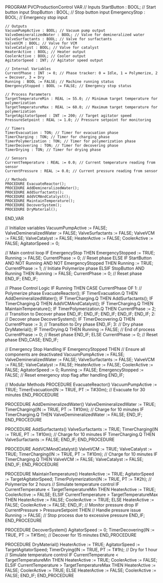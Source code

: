 PROGRAM PVCProductionControl
VAR
    // Inputs
    StartButton : BOOL; // Start button input
    StopButton : BOOL;  // Stop button input
    EmergencyStop : BOOL; // Emergency stop input

    // Outputs
    VacuumPumpActive : BOOL; // Vacuum pump output
    ValveDemineralizedWater : BOOL; // Valve for demineralized water
    ValveSurfactants : BOOL; // Valve for surfactants
    ValveVCM : BOOL; // Valve for VCM
    ValveCatalyst : BOOL; // Valve for catalyst
    HeaterActive : BOOL; // Heater output
    CoolerActive : BOOL; // Cooler output
    AgitatorSpeed : INT; // Agitator speed output

    // Internal Variables
    CurrentPhase : INT := 0; // Phase tracker: 0 = Idle, 1 = Polymerize, 2 = Decover, 3 = Dry
    Running : BOOL := FALSE; // Machine running status
    EmergencyStopped : BOOL := FALSE; // Emergency stop status

    // Process Parameters
    TargetTemperatureMin : REAL := 55.0; // Minimum target temperature for polymerization
    TargetTemperatureMax : REAL := 60.0; // Maximum target temperature for polymerization
    TargetAgitatorSpeed : INT := 200; // Target agitator speed
    PressureSetpoint : REAL := 1.0; // Pressure setpoint for monitoring

    // Timers
    TimerEvacuation : TON; // Timer for evacuation phase
    TimerCharging : TON; // Timer for charging phase
    TimerPolymerization : TON; // Timer for polymerization phase
    TimerDecovering : TON; // Timer for decovering phase
    TimerDrying : TON; // Timer for drying phase

    // Sensors
    CurrentTemperature : REAL := 0.0; // Current temperature reading from sensor
    CurrentPressure : REAL := 0.0; // Current pressure reading from sensor

    // Methods
    PROCEDURE EvacuateReactor();
    PROCEDURE AddDemineralizedWater();
    PROCEDURE AddSurfactants();
    PROCEDURE AddVCMAndCatalyst();
    PROCEDURE MaintainTemperature();
    PROCEDURE DecoverSystem();
    PROCEDURE DryMaterial();
END_VAR

// Initialize variables
VacuumPumpActive := FALSE;
ValveDemineralizedWater := FALSE;
ValveSurfactants := FALSE;
ValveVCM := FALSE;
ValveCatalyst := FALSE;
HeaterActive := FALSE;
CoolerActive := FALSE;
AgitatorSpeed := 0;

// Main control loop
IF EmergencyStop THEN
    EmergencyStopped := TRUE;
    Running := FALSE;
    CurrentPhase := 0; // Reset phase
ELSE
    IF StartButton AND NOT Running AND NOT EmergencyStopped THEN
        Running := TRUE;
        CurrentPhase := 1; // Initiate Polymerize phase
    ELSIF StopButton AND Running THEN
        Running := FALSE;
        CurrentPhase := 0; // Reset phase
    END_IF;
END_IF;

// Phase Control Logic
IF Running THEN
    CASE CurrentPhase OF
        1: // Polymerize phase
            EvacuateReactor();
            IF TimerEvacuation.Q THEN
                AddDemineralizedWater();
                IF TimerCharging.Q THEN
                    AddSurfactants();
                    IF TimerCharging.Q THEN
                        AddVCMAndCatalyst();
                        IF TimerCharging.Q THEN
                            MaintainTemperature();
                            IF TimerPolymerization.Q THEN
                                CurrentPhase := 2; // Transition to Decover phase
                            END_IF;
                        END_IF;
                    END_IF;
                END_IF;
            END_IF;
        2: // Decover phase
            DecoverSystem();
            IF TimerDecovering.Q THEN
                CurrentPhase := 3; // Transition to Dry phase
            END_IF;
        3: // Dry phase
            DryMaterial();
            IF TimerDrying.Q THEN
                Running := FALSE; // End of process
                CurrentPhase := 0; // Reset phase
            END_IF;
        ELSE
            CurrentPhase := 0; // Reset phase
    END_CASE;
END_IF;

// Emergency Stop Handling
IF EmergencyStopped THEN
    // Ensure all components are deactivated
    VacuumPumpActive := FALSE;
    ValveDemineralizedWater := FALSE;
    ValveSurfactants := FALSE;
    ValveVCM := FALSE;
    ValveCatalyst := FALSE;
    HeaterActive := FALSE;
    CoolerActive := FALSE;
    AgitatorSpeed := 0;
    Running := FALSE;
    EmergencyStopped := FALSE; // Reset emergency stop flag after handling
END_IF;

// Modular Methods
PROCEDURE EvacuateReactor()
    VacuumPumpActive := TRUE;
    TimerEvacuation(IN := TRUE, PT := T#30m); // Evacuate for 30 minutes
END_PROCEDURE

PROCEDURE AddDemineralizedWater()
    ValveDemineralizedWater := TRUE;
    TimerCharging(IN := TRUE, PT := T#10m); // Charge for 10 minutes
    IF TimerCharging.Q THEN
        ValveDemineralizedWater := FALSE;
    END_IF;
END_PROCEDURE

PROCEDURE AddSurfactants()
    ValveSurfactants := TRUE;
    TimerCharging(IN := TRUE, PT := T#10m); // Charge for 10 minutes
    IF TimerCharging.Q THEN
        ValveSurfactants := FALSE;
    END_IF;
END_PROCEDURE

PROCEDURE AddVCMAndCatalyst()
    ValveVCM := TRUE;
    ValveCatalyst := TRUE;
    TimerCharging(IN := TRUE, PT := T#10m); // Charge for 10 minutes
    IF TimerCharging.Q THEN
        ValveVCM := FALSE;
        ValveCatalyst := FALSE;
    END_IF;
END_PROCEDURE

PROCEDURE MaintainTemperature()
    HeaterActive := TRUE;
    AgitatorSpeed := TargetAgitatorSpeed;
    TimerPolymerization(IN := TRUE, PT := T#2h); // Polymerize for 2 hours
    // Simulate temperature control
    IF CurrentTemperature < TargetTemperatureMin THEN
        HeaterActive := TRUE;
        CoolerActive := FALSE;
    ELSIF CurrentTemperature > TargetTemperatureMax THEN
        HeaterActive := FALSE;
        CoolerActive := TRUE;
    ELSE
        HeaterActive := FALSE;
        CoolerActive := FALSE;
    END_IF;
    // Monitor pressure drop
    IF CurrentPressure > PressureSetpoint THEN
        // Handle pressure issue
        Running := FALSE; // Stop process due to excessive pressure
    END_IF;
END_PROCEDURE

PROCEDURE DecoverSystem()
    AgitatorSpeed := 0;
    TimerDecovering(IN := TRUE, PT := T#15m); // Decover for 15 minutes
END_PROCEDURE

PROCEDURE DryMaterial()
    HeaterActive := TRUE;
    AgitatorSpeed := TargetAgitatorSpeed;
    TimerDrying(IN := TRUE, PT := T#1h); // Dry for 1 hour
    // Simulate temperature control
    IF CurrentTemperature < TargetTemperatureMin THEN
        HeaterActive := TRUE;
        CoolerActive := FALSE;
    ELSIF CurrentTemperature > TargetTemperatureMax THEN
        HeaterActive := FALSE;
        CoolerActive := TRUE;
    ELSE
        HeaterActive := FALSE;
        CoolerActive := FALSE;
    END_IF;
END_PROCEDURE



